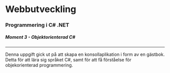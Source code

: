 # Webbutveckling
### Programmering i C# .NET
##### Moment 3 - Objektorienterad C#
----------

Denna uppgift gick ut på att skapa en konsollaplikation i form av en gästbok.
Detta för att lära sig språket C#, samt för att få förståelse för objekorienterad programmering.
